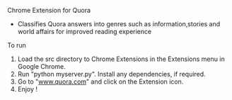 Chrome Extension for Quora
- Classifies Quora answers into genres such as information,stories and world affairs for improved reading experience

To run
1. Load the src directory to Chrome Extensions in the Extensions menu in Google Chrome.
2. Run "python myserver.py". Install any dependencies, if required.
3. Go to "www.quora.com" and click on the Extension icon.
4. Enjoy !
